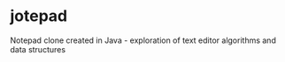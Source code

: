 # jotepad
Notepad clone created in Java - exploration of text editor algorithms and data structures
